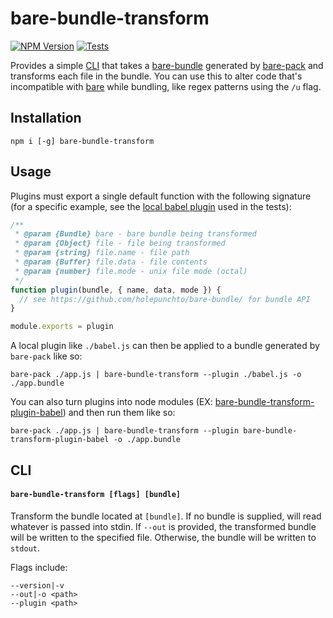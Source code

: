 # bare-bundle-transform

[![NPM Version](https://img.shields.io/npm/v/bare-bundle-transform)](https://npmjs.com/package/bare-bundle-transform)
[![Tests](https://img.shields.io/github/actions/workflow/status/didericis/bare-bundle-transform/test.yml?label=tests)](https://github.com/Didericis/bare-bundle-transform/actions/workflows/test.yml)

Provides a simple [CLI](#cli) that takes a [bare-bundle](https://github.com/holepunchto/bare-bundle/) generated by [bare-pack](https://github.com/holepunchto/bare-pack) and transforms each file in the bundle. You can use this to alter code that's incompatible with [bare](https://github.com/holepunchto/bare) while bundling, like regex patterns using the `/u` flag.

## Installation

```console
npm i [-g] bare-bundle-transform
```

## Usage

Plugins must export a single default function with the following signature (for a specific example, see the [local babel plugin](https://github.com/Didericis/bare-bundle-transform/blob/main/test/plugins/babel.js) used in the tests):

```js
/**
 * @param {Bundle} bare - bare bundle being transformed
 * @param {Object} file - file being transformed
 * @param {string} file.name - file path
 * @param {Buffer} file.data - file contents
 * @param {number} file.mode - unix file mode (octal)
 */
function plugin(bundle, { name, data, mode }) {
  // see https://github.com/holepunchto/bare-bundle/ for bundle API
}

module.exports = plugin
```

A local plugin like `./babel.js` can then be applied to a bundle generated by `bare-pack` like so:

```console
bare-pack ./app.js | bare-bundle-transform --plugin ./babel.js -o ./app.bundle
```

You can also turn plugins into node modules (EX: [bare-bundle-transform-plugin-babel](https://github.com/Didericis/bare-bundle-transform-plugin-babel)) and then run them like so:

```console
bare-pack ./app.js | bare-bundle-transform --plugin bare-bundle-transform-plugin-babel -o ./app.bundle
```

## CLI

#### `bare-bundle-transform [flags] [bundle]`

Transform the bundle located at `[bundle]`. If no bundle is supplied, will read whatever is passed into stdin. If `--out` is provided, the transformed bundle will be written to the specified file. Otherwise, the bundle will be written to `stdout`.

Flags include:

```
--version|-v
--out|-o <path>
--plugin <path>
```

